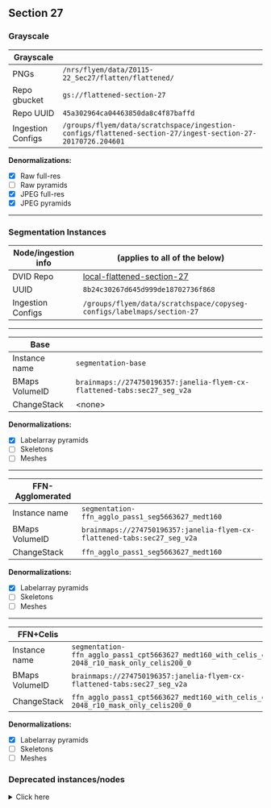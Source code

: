 Section 27
----------

### Grayscale

| Grayscale         |                                                                                |
|-------------------|--------------------------------------------------------------------------------|
| PNGs              | `/nrs/flyem/data/Z0115-22_Sec27/flatten/flattened/`                            |
| Repo gbucket      | `gs://flattened-section-27`                                                    |
| Repo UUID         | `45a302964ca04463850da8c4f87baffd`                                             |
| Ingestion Configs | `/groups/flyem/data/scratchspace/ingestion-configs/flattened-section-27/ingest-section-27-20170726.204601`       |

**Denormalizations:**

- [X] Raw full-res
- [ ] Raw pyramids
- [X] JPEG full-res
- [X] JPEG pyramids

---

### Segmentation Instances

| Node/ingestion info   | (applies to all of the below)                                                             |
|-----------------------|-------------------------------------------------------------------------------------------|
| DVID Repo             | [local-flattened-section-27](http://emdata3:8000/#/repo/8b24c30267d645d999de18702736f868) |
| UUID                  | `8b24c30267d645d999de18702736f868`                                                        |
| Ingestion Configs     | `/groups/flyem/data/scratchspace/copyseg-configs/labelmaps/section-27`                    |

---

| Base                  |                                                                                           |
|-----------------------|-------------------------------------------------------------------------------------------|
| Instance name         | `segmentation-base`                                                                       |
| BMaps VolumeID        | `brainmaps://274750196357:janelia-flyem-cx-flattened-tabs:sec27_seg_v2a`                  |
| ChangeStack           | \<none>                                                                                   |

**Denormalizations:**

- [X] Labelarray pyramids
- [ ] Skeletons
- [ ] Meshes

---

| FFN-Agglomerated      |                                                                                           |
|-----------------------|-------------------------------------------------------------------------------------------|
| Instance name         | `segmentation-ffn_agglo_pass1_seg5663627_medt160`                                         |
| BMaps VolumeID        | `brainmaps://274750196357:janelia-flyem-cx-flattened-tabs:sec27_seg_v2a`                  |
| ChangeStack           | `ffn_agglo_pass1_seg5663627_medt160`                                                      |

**Denormalizations:**

- [X] Labelarray pyramids
- [ ] Skeletons
- [ ] Meshes

---

| FFN+Celis             |                                                                                                |
|-----------------------|------------------------------------------------------------------------------------------------|
| Instance name         | `segmentation-ffn_agglo_pass1_cpt5663627_medt160_with_celis_cx2-2048_r10_mask_only_celis200_0` |
| BMaps VolumeID        | `brainmaps://274750196357:janelia-flyem-cx-flattened-tabs:sec27_seg_v2a`                       |
| ChangeStack           | `ffn_agglo_pass1_cpt5663627_medt160_with_celis_cx2-2048_r10_mask_only_celis200_0`              |

**Denormalizations:**

- [X] Labelarray pyramids
- [ ] Skeletons
- [ ] Meshes

### Deprecated instances/nodes

<details>
<summary>Click here</summary>

#### The FFN-agglomerated segmentation was originally loaded as `segmentation`, but the preferred instance name is shown above.

| FFN-Agglomerated      |                                                                                           |
|-----------------------|-------------------------------------------------------------------------------------------|
| Instance name         | `segmentation`                                                                            |
| BMaps VolumeID        | `brainmaps://274750196357:janelia-flyem-cx-flattened-tabs:sec24_seg_v2a`                  |
| ChangeStack           | `ffn_agglo_pass1_seg5663627_medt160`                                                      |
| Ingestion Configs     | `/groups/flyem/data/scratchspace/copyseg-configs/ffn-tabs/section-27-v2a-ffn`             |

**Denormalizations:**

- [X] Labelarray pyramids
- [ ] Skeletons
- [ ] Meshes

</details>